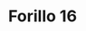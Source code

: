 ---
title: 'Forillo 16'
description: ''
credit: 'Place Holder'
style: ''
project: 'Forillo'
type: 'photo'
pathToImage: '/gallery/forillo/forillo-16.jpg'
alt: 'Forillo 16'
width: 2160
height: 2911
...